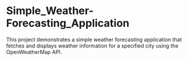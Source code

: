 # Simple_Weather-Forecasting_Application
This project demonstrates a simple weather forecasting application that fetches and displays weather information for a specified city using the OpenWeatherMap API.
